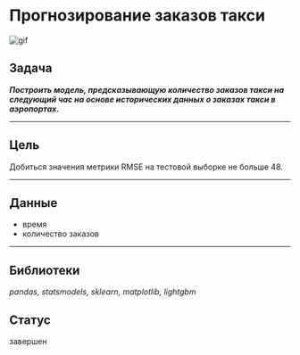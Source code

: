 # Прогнозирование заказов такси

![gif](https://i.gifer.com/embedded/download/55AU.gif)

## Задача
***Построить модель, предсказывающую количество заказов такси на следующий час на основе исторических данных о заказах такси в аэропортах.***

-----
## Цель
Добиться значения метрики RMSE на тестовой выборке не больше 48.

--------

## Данные
- время
- количество заказов

-----
## Библиотеки
*pandas, statsmodels, sklearn, matplotlib, lightgbm*

## Статус
завершен

